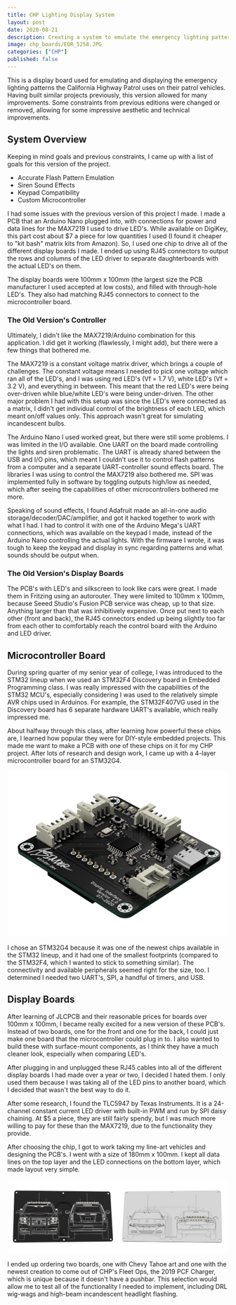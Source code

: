 ```yaml
---
title: CHP Lighting Display System
layout: post
date: 2020-08-21
description: Creating a system to emulate the emergency lighting patterns of the California Highway Patrol and embedding in a diecast car
image: chp_boards/EOR_5258.JPG
categories: ["CHP"]
published: false
---
```


This is a display board used for emulating and displaying the emergency lighting patterns the California Highway Patrol uses on their patrol vehicles. Having built similar projects previously, this version allowed for many improvements. Some constraints from previous editions were changed or removed, allowing for some impressive aesthetic and technical improvements.

## System Overview

Keeping in mind goals and previous constraints, I came up with a list of goals for this version of the project.

- Accurate Flash Pattern Emulation
- Siren Sound Effects
- Keypad Compatibility
- Custom Microcontroller


I had some issues with the previous version of this project I made. I made a PCB that an Arduino Nano plugged into, with connections for power and data lines for the MAX7219 I used to drive LED's. While available on DigiKey, this part cost about $7 a piece for low quantities I used (I found it cheaper to "kit bash" matrix kits from Amazon). So, I used one chip to drive all of the different display boards I made. I ended up using RJ45 connectors to output the rows and columns of the LED driver to separate daughterboards with the actual LED's on them.

The display boards were 100mm x 100mm (the largest size the PCB manufacturer I used accepted at low costs), and filled with through-hole LED's. They also had matching RJ45 connectors to connect to the microcontroller board.

### The Old Version's Controller

Ultimately, I didn't like the MAX7219/Arduino combination for this application. I did get it working (flawlessly, I might add), but there were a few things that bothered me.

The MAX7219 is a constant voltage matrix driver, which brings a couple of challenges. The constant voltage means I needed to pick one voltage which ran all of the LED's, and I was using red LED's (Vf = 1.7 V), white LED's (Vf = 3.2 V), and everything in between. This meant that the red LED's were being over-driven while blue/white LED's were being under-driven. The other major problem I had with this setup was since the LED's were connected as a matrix, I didn't get individual control of the brightness of each LED, which meant on/off values only. This approach wasn't great for simulating incandescent bulbs.

The Arduino Nano I used worked great, but there were still some problems. I was limited in the I/O available. One UART on the board made controlling the lights and siren problematic. The UART is already shared between the USB and I/O pins, which meant I couldn't use it to control flash patterns from a computer and a separate UART-controller sound effects board. The libraries I was using to control the MAX7219 also bothered me. SPI was implemented fully in software by toggling outputs high/low as needed, which after seeing the capabilities of other microcontrollers bothered me more.

Speaking of sound effects, I found Adafruit made an all-in-one audio storage/decoder/DAC/amplifier, and got it hacked together to work with what I had. I had to control it with one of the Arduino Mega's UART connections, which was available on the keypad I made, instead of the Arduino Nano controlling the actual lights. With the firmware I wrote, it was tough to keep the keypad and display in sync regarding patterns and what sounds should be output when.

### The Old Version's Display Boards

The PCB's with LED's and silkscreen to look like cars were great. I made them in Fritzing using an autorouter. They were limited to 100mm x 100mm, because Seeed Studio's Fusion PCB service was cheap, up to that size. Anything larger than that was inhibitively expensive. Once put next to each other (front and back), the RJ45 connectors ended up being slightly too far from each other to comfortably reach the control board with the Arduino and LED driver.

## Microcontroller Board

During spring quarter of my senior year of college, I was introduced to the STM32 lineup when we used an STM32F4 Discovery board in Embedded Programming class. I was really impressed with the capabilities of the STM32 MCU's, especially considering I was used to the relatively simple AVR chips used in Arduinos. For example, the STM32F407VG used in the Discovery board has 6 separate hardware UART's available, which really impressed me.

About halfway through this class, after learning how powerful these chips are, I learned how popular they were for DIY-style embedded projects. This made me want to make a PCB with one of these chips on it for my CHP project. After lots of research and design work, I came up with a 4-layer microcontroller board for an STM32G4.

<img class="card-img" src="/img/chp_boards/controller2.png" alt="">

I chose an STM32G4 because it was one of the newest chips available in the STM32 lineup, and it had one of the smallest footprints (compared to the STM32F4, which I wanted to stick to something similar). The connectivity and available peripherals seemed right for the size, too. I determined I needed two UART's, SPI, a handful of timers, and USB.

## Display Boards

After learning of JLCPCB and their reasonable prices for boards over 100mm x 100mm, I became really excited for a new version of these PCB's. Instead of two boards, one for the front and one for the back, I could just make one board that the microcontroller could plug in to. I also wanted to build these with surface-mount components, as I think they have a much cleaner look, especially when comparing LED's.

After plugging in and unplugged these RJ45 cables into all of the different display boards I had made over a year or two, I decided I hated them. I only used them because I was taking all of the LED pins to another board, which I decided that wasn't the best way to do it.

After some research, I found the TLC5947 by Texas Instruments. It is a 24-channel constant current LED driver with built-in PWM and run by SPI daisy chaining. At $5 a piece, they are still fairly spendy, but I was much more willing to pay for these than the MAX7219, due to the functionality they provide.

After choosing the chip, I got to work taking my line-art vehicles and designing the PCB's. I went with a size of 180mm x 100mm. I kept all data lines on the top layer and the LED connections on the bottom layer, which made layout very simple.

<img class="card-img" src="/img/chp_boards/both.png" alt="">

I ended up ordering two boards, one with Chevy Tahoe art and one with the newest creation to come out of CHP's Fleet Ops, the 2019 PCF Charger, which is unique because it doesn't have a pushbar. This selection would allow me to test all of the functionality I needed to implement, including DRL wig-wags and high-beam incandescent headlight flashing.

